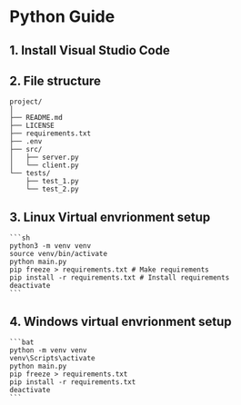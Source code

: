 # Python Guide

## 1. Install Visual Studio Code

## 2. File structure
    project/
    │
    ├── README.md
    ├── LICENSE
    ├── requirements.txt
    ├── .env
    ├── src/
    │   ├── server.py
    │   └── client.py
    └── tests/
        ├── test_1.py
        └── test_2.py
## 3. Linux Virtual envrionment setup
    ```sh
    python3 -m venv venv
    source venv/bin/activate
    python main.py
    pip freeze > requirements.txt # Make requirements
    pip install -r requirements.txt # Install requirements
    deactivate
    ```

## 4. Windows virtual envrionment setup
    ```bat
    python -m venv venv
    venv\Scripts\activate
    python main.py
    pip freeze > requirements.txt
    pip install -r requirements.txt
    deactivate
    ```
